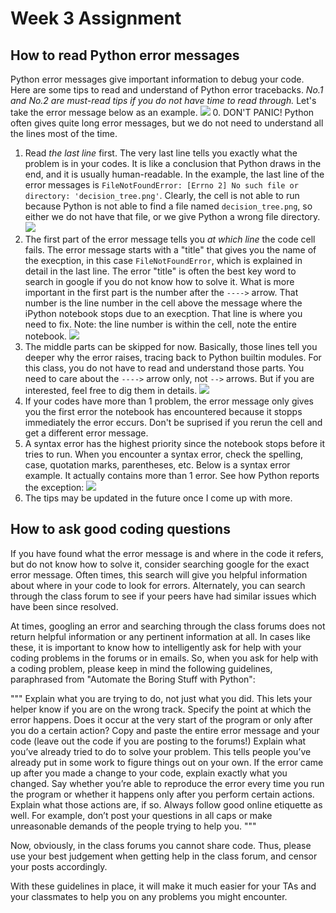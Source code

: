 # Week 3 Assignment
## How to read Python error messages

Python error messages give important information to debug your code. Here are some tips to read and understand of Python error tracebacks. *No.1 and No.2 are must-read tips if you do not have time to read through.* Let's take the error message below as an example. 
![](images/error_message1.png)
0. DON'T PANIC! Python often gives quite long error messages, but we do not need to understand all the lines most of the time.
1. Read *the last line* first. The very last line tells you exactly what the problem is in your codes. It is like a conclusion that Python draws in the end, and it is usually human-readable. In the example, the last line of the error messages is `FileNotFoundError: [Errno 2] No such file or directory: 'decision_tree.png'`. Clearly, the cell is not able to run because Python is not able to find a file named `decision_tree.png`, so either we do not have that file, or we give Python a wrong file directory.
![](images/error_message2.png)
2. The first part of the error message tells you *at which line* the code cell fails. The error message starts with a "title" that gives you the name of the execption, in this case `FileNotFoundError`, which is explained in detail in the last line. The error "title" is often the best key word to search in google if you do not know how to solve it. What is more important in the first part is the number after the `---->` arrow. That number is the line number in the cell above the message where the iPython notebook stops due to an execption. That line is where you need to fix. Note: the line number is within the cell, note the entire notebook.
![](images/error_message3.png)
3. The middle parts can be skipped for now. Basically, those lines tell you deeper why the error raises, tracing back to Python builtin modules. For this class, you do not have to read and understand those parts. You need to care about the `---->` arrow only, not `-->` arrows. But if you are interested, feel free to dig them in details.
![](images/error_message4.png)
4. If your codes have more than 1 problem, the error message only gives you the first error the notebook has encountered because it stopps immediately the error eccurs. Don't be suprised if you rerun the cell and get a different error message.
5. A syntax error has the highest priority since the notebook stops before it tries to run. When you encounter a syntax error, check the spelling, case, quotation marks, parentheses, etc. Below is a syntax error example. It actually contains more than 1 error. See how Python reports the exception:
![](images/error_message5.png)
6. The tips may be updated in the future once I come up with more.

## How to ask good coding questions

If you have found what the error message is and where in the code it refers, but do not know how to solve it, consider searching google for the exact error message. Often times, this search will give you helpful information about where in your code to look for errors.  Alternately, you can search through the class forum to see if your peers have had similar issues which have been since resolved.

At times, googling an error and searching through the class forums does not return helpful information or any pertinent information at all.  In cases like these, it is important to know how to intelligently ask for help with your coding problems in the forums or in emails.  So, when you ask for help with a coding problem, please keep in mind the following guidelines, paraphrased from "Automate the Boring Stuff with Python":

"""
Explain what you are trying to do, not just what you did. This lets your helper know if you are on the wrong track.
Specify the point at which the error happens. Does it occur at the very start of the program or only after you do a certain action?
Copy and paste the entire error message and your code (leave out the code if you are posting to the forums!)
Explain what you’ve already tried to do to solve your problem. This tells people you’ve already put in some work to figure things out on your own.
If the error came up after you made a change to your code, explain exactly what you changed.
Say whether you’re able to reproduce the error every time you run the program or whether it happens only after you perform certain actions. Explain what those actions are, if so.
Always follow good online etiquette as well. For example, don’t post your questions in all caps or make unreasonable demands of the people trying to help you.
"""

Now, obviously, in the class forums you cannot share code. Thus, please use your best judgement when getting help in the class forum, and censor your posts accordingly.

With these guidelines in place, it will make it much easier for your TAs and your classmates to help you on any problems you might encounter.
